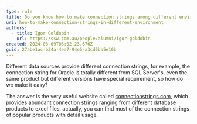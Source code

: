```yaml
---
type: rule
title: Do you know how to make connection strings among different environment?
uri: how-to-make-connection-strings-in-different-environment
authors:
  - title: Igor Goldobin
    url: https://ssw.com.au/people/alumni/igor-goldobin
created: 2024-03-09T06:02:23.676Z
guid: 27abe1ac-b34a-4ea7-94e5-a3cd5ba5e10b
---
```

Different data sources provide different connection strings, for example, the connection string for Oracle is totally different from SQL Server's, even the same product but different versions have special requirement, so how do we make it easy?
            
<!--endintro-->

The answer is the very useful website called [connectionstrings.com](https://www.connectionstrings.com/), which provides abundant connection strings ranging from different database products to excel files, actually, you can find most of the connection strings of popular products with detail usage.

